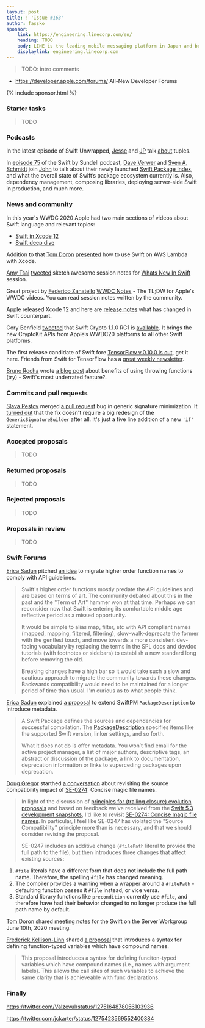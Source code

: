 ```yaml
---
layout: post
title: ! 'Issue #163'
author: fassko
sponsor:
    link: https://engineering.linecorp.com/en/
    heading: TODO
    body: LINE is the leading mobile messaging platform in Japan and boasts one of the largest Swift codebases in Asia. In addition to supporting Swift versions from day 1, we strongly value semantics, protocols, and strongly typed systems. Many of our members are also active in the OSS community and support both local and global meetups and peer labs. Come join us and see what Swift can do in the real world.
    displaylink: engineering.linecorp.com
---
```


> TODO: intro comments

* https://developer.apple.com/forums/ All-New Developer Forums

<!--excerpt-->

{% include sponsor.html %}

### Starter tasks

> TODO

### Podcasts

In the latest episode of Swift Unwrapped, [Jesse](https://twitter.com/jesse_squires) and [JP](https://twitter.com/simjp) talk [about](https://spec.fm/podcasts/swift-unwrapped/fxMk4ipF) tuples.

In [episode 75](https://www.swiftbysundell.com/podcast/75/) of the Swift by Sundell podcast, [Dave Verwer](https://twitter.com/daveverwer) and [Sven A. Schmidt](https://twitter.com/_sa_s) join [John](https://twitter.com/johnsundell) to talk about their newly launched [Swift Package Index](https://swiftpackageindex.com/), and what the overall state of Swift’s package ecosystem currently is. Also, dependency management, composing libraries, deploying server-side Swift in production, and much more.

### News and community

In this year's WWDC 2020 Apple had two main sections of videos about Swift language and relevant topics:

* [Swift in Xcode 12](https://developer.apple.com/news/?id=4nh602ih)
* [Swift deep dive](https://developer.apple.com/news/?id=tjv7v7k1)

Addition to that [Tom Doron](https://twitter.com/tomerdoron) [presented](https://t.co/EjxMrRoGLj?amp=1) how to use Swift on AWS Lambda with Xcode.

[Amy Tsai](https://twitter.com/mousiechika) [tweeted](https://twitter.com/mousiechika/status/1275547535206166531) sketch awesome session notes for [Whats New In Swift](https://developer.apple.com/videos/play/wwdc2020/10170/) session.

Great project by [Federico Zanatello](https://twitter.com/zntfdr) [WWDC Notes](https://www.wwdcnotes.com/) - The TL;DW for Apple's WWDC videos. You can read session notes written by the community.

Apple released Xcode 12 and here are [release notes](https://developer.apple.com/documentation/xcode-release-notes/xcode-12-beta-release-notes#Swift) what has changed in Swift counterpart.

Cory Benfield [tweeted](https://twitter.com/Lukasaoz/status/1275167892510826502) that Swift Crypto 1.1.0 RC1 is [available](https://github.com/apple/swift-crypto/releases/tag/1.1.0-rc.1). It brings the new CryptoKit APIs from Apple’s WWDC20 platforms to all other Swift platforms.

The first release candidate of Swift fore [TensorFlow v.0.10.0 is out](https://github.com/tensorflow/swift/blob/master/Installation.md#release-candidates), get it here. Friends from Swift for TensorFlow has a [great weekly newsletter](https://www.s4tfnews.com/).

[Bruno Rocha](https://twitter.com/rockthebruno) wrote [a blog post](https://swiftrocks.com/benefits-of-throwing-functions-try-swift-underrated-feature) about benefits of using throwing functions (try) - Swift's most underrated feature?.

### Commits and pull requests

[Slava Pestov](https://twitter.com/slava_pestov) merged [a pull request](https://github.com/apple/swift/pull/32488) bug in generic signature minimization. It [turned out](https://twitter.com/slava_pestov/status/1274914547728515072) that the fix doesn't require a big redesign of the `GenericSignatureBuilder` after all. It's just a five line addition of a new `'if'` statement.

### Accepted proposals

> TODO

### Returned proposals

> TODO

### Rejected proposals

> TODO

### Proposals in review

> TODO

### Swift Forums

[Erica Sadun](https://twitter.com/ericasadun) pitched [an idea](https://forums.swift.org/t/returning-to-an-old-hobbyhorse-migrating-higher-order-function-names-to-comply-with-api-guidelines/37728) to migrate higher order function names to comply with API guidelines.

> Swift's higher order functions mostly predate the API guidelines and are based on terms of art. The community debated about this in the past and the "Term of Art" hammer won at that time. Perhaps we can reconsider now that Swift is entering its comfortable middle age reflective period as a missed opportunity.
>
> It would be simple to alias map, filter, etc with API compliant names (mapped, mapping, filtered, filtering), slow-walk-deprecate the former with the gentlest touch, and move towards a more consistent dev-facing vocabulary by replacing the terms in the SPL docs and devdoc tutorials (with footnotes or sidebars) to establish a new standard long before removing the old.
>
> Breaking changes have a high bar so it would take such a slow and cautious approach to migrate the community towards these changes. Backwards compatibility would need to be maintained for a longer period of time than usual. I'm curious as to what people think.

[Erica Sadun](https://twitter.com/ericasadun) explained [a proposal](https://forums.swift.org/t/extend-swiftpm-packagedescription-to-introduce-metadata/37722) to extend SwiftPM `PackageDescription` to introduce metadata.

> A Swift Package defines the sources and dependencies for successful compilation. The [PackageDescription](https://docs.swift.org/package-manager/) specifies items like the supported Swift version, linker settings, and so forth.
> 
> What it does not do is offer metadata. You won’t find email for the active project manager, a list of major authors, descriptive tags, an abstract or discussion of the package, a link to documentation, deprecation information or links to superceding packages upon deprecation.

[Doug Gregor](https://twitter.com/dgregor79) starthed [a conversation](https://forums.swift.org/t/revisiting-the-source-compatibility-impact-of-se-0274-concise-magic-file-names/37720) about revisiting the source compatibility impact of [SE-0274](https://github.com/apple/swift-evolution/blob/master/proposals/0274-magic-file.md): Concise magic file names.

> In light of the discussion of [principles for (trailing closure) evolution proposals](https://forums.swift.org/t/principles-for-trailing-closure-evolution-proposals/37265) and based on feedback we've received from the [Swift 5.3 development snapshots](https://swift.org/download/#snapshots), I'd like to revisit [SE-0274: Concise magic file names](https://github.com/apple/swift-evolution/blob/master/proposals/0274-magic-file.md). In particular, I feel like SE-0247 has violated the "Source Compatibility" principle more than is necessary, and that we should consider revising the proposal.
> 
> SE-0247 includes an additive change (`#filePath` literal to provide the full path to the file), but then introduces three changes that affect existing sources:
> 
1. `#file` literals have a different form that does not include the full path name. Therefore, the spelling `#file` has changed meaning.
2. The compiler provides a warning when a wrapper around a `#filePath` -defaulting function passes it `#file` instead, or vice versa.
3. Standard library functions like `precondition` currently use `#file`, and therefore have had their behavior changed to no longer produce the full path name by default.

[Tom Doron](https://forums.swift.org/u/tomerd) shared [meeting notes](https://forums.swift.org/t/june-10th-2020/37863) for the Swift on the Server Workgroup June 10th, 2020 meeting.

[Frederick Kellison-Linn](https://twitter.com/jumhyn) shared [a proposal](https://forums.swift.org/t/compound-variable-names/37963) that introduces a syntax for defining function-typed variables which have compound names.

> This proposal introduces a syntax for defining funciton-typed variables which have compound names (i.e., names with argument labels). This allows the call sites of such variables to achieve the same clarity that is achieveable with func declarations.

### Finally

https://twitter.com/Valzevul/status/1275164878056103936

https://twitter.com/jckarter/status/1275423569552400384
